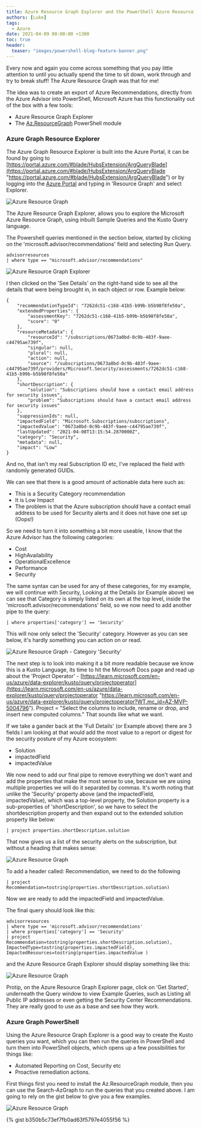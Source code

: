 ```yaml
---
title: Azure Resource Graph Explorer and the PowerShell Azure Resource Graph
authors: [Luke]
tags:
  - Azure
date: 2021-04-09 00:00:00 +1300
toc: true
header:
  teaser: "images/powershell-blog-feature-banner.png"
---
```


Every now and again you come across something that you pay little attention to until you actually spend the time to sit down, work through and try to break stuff! The Azure Resource Graph was that for me!

The idea was to create an export of Azure Recommendations, directly from the Azure Advisor into PowerShell, Microsoft Azure has this functionality out of the box with a few tools:

* Azure Resource Graph Explorer
* The [Az.ResourceGraph](https://learn.microsoft.com/en-us/azure/governance/resource-graph/first-query-powershell?WT.mc_id=AZ-MVP-5004796) PowerShell module

### Azure Graph Resource Explorer

The Azure Graph Resource Explorer is built into the Azure Portal, it can be found by going to [https://portal.azure.com/#blade/HubsExtension/ArgQueryBlade](https://portal.azure.com/#blade/HubsExtension/ArgQueryBlade "https://portal.azure.com/#blade/HubsExtension/ArgQueryBlade")
or by logging into the [Azure Portal](https://portal.azure.com) and typing in 'Resource Graph' and select Explorer.

![Azure Resource Graph](/uploads/azureresourcegraphsearch.png)

The Azure Resource Graph Explorer, allows you to explore the Microsoft Azure Resource Graph, using inbuilt Sample Queries and the Kusto Query language. 

The Powershell queries mentioned in the section below, started by clicking on the 'microsoft.advisor/recommendations' field and selecting Run Query.

    advisorresources
    | where type == "microsoft.advisor/recommendations"

![Azure Resource Graph Explorer](/uploads/azureresourcegraph.png "Azure Resource Graph Explorer")

I then clicked on the 'See Details' on the right-hand side to see all the details that were being brought in, in each object or row. Example below:

    {
        "recommendationTypeId": "7262dc51-c168-41b5-b99b-b5b98f8fe50a",
        "extendedProperties": {
            "assessmentKey": "7262dc51-c168-41b5-b99b-b5b98f8fe50a",
            "score": "0"
        },
        "resourceMetadata": {
            "resourceId": "/subscriptions/0673a0bd-0c9b-483f-9aee-c44795ae739f",
            "singular": null,
            "plural": null,
            "action": null,
            "source": "/subscriptions/0673a0bd-0c9b-483f-9aee-c44795ae739f/providers/Microsoft.Security/assessments/7262dc51-c168-41b5-b99b-b5b98f8fe50a"
        },
        "shortDescription": {
            "solution": "Subscriptions should have a contact email address for security issues",
            "problem": "Subscriptions should have a contact email address for security issues"
        },
        "suppressionIds": null,
        "impactedField": "Microsoft.Subscriptions/subscriptions",
        "impactedValue": "0673a0bd-0c9b-483f-9aee-c44795ae739f",
        "lastUpdated": "2021-04-08T13:15:54.2870000Z",
        "category": "Security",
        "metadata": null,
        "impact": "Low"
    }

And no, that isn't my real Subscription ID etc, I've replaced the field with randomly generated GUIDs.

We can see that there is a good amount of actionable data here such as:

* This is a Security Category recommendation
* It is Low Impact
* The problem is that the Azure subscription should have a contact email address to be used for Security alerts and it does not have one set up (Oops!)

So we need to turn it into something a bit more useable, I know that the Azure Advisor has the following categories:

* Cost
* HighAvailability
* OperationalExcellence
* Performance
* Security

The same syntax can be used for any of these categories, for my example, we will continue with Security, Looking at the Details (or Example above) we can see that Category is simply listed on its own at the top level, inside the 'microsoft.advisor/recommendations' field, so we now need to add another pipe to the query:

    | where properties['category'] == 'Security'

This will now only select the 'Security' category. However as you can see below, it's hardly something you can action on or read.

![Azure Resource Graph - Category 'Security'](/uploads/azureresourcegraph_category.png "Azure Resource Graph - Category 'Security'")

The next step is to look into making it a bit more readable because we know this is a Kusto Language, its time to hit the Microsoft Docs page and read up about the 'Project Operator' - [https://learn.microsoft.com/en-us/azure/data-explorer/kusto/query/projectoperator](https://learn.microsoft.com/en-us/azure/data-explorer/kusto/query/projectoperator "https://learn.microsoft.com/en-us/azure/data-explorer/kusto/query/projectoperator?WT.mc_id=AZ-MVP-5004796"). Project = "Select the columns to include, rename or drop, and insert new computed columns." That sounds like what we want.

If we take a gander back at the 'Full Details' (or Example above) there are 3 fields I am looking at that would add the most value to a report or digest for the security posture of my Azure ecosystem:

* Solution
* impactedField
* impactedValue

We now need to add our final pipe to remove everything we don't want and add the properties that make the most sense to use, because we are using multiple properties we will do it separated by commas. It's worth noting that unlike the 'Security' property above (and the impactedField, impactedValue), which was a top-level property, the Solution property is a sub-properties of 'shortDescription', so we have to select the shortdescription property and then expand out to the extended solution property like below:

    | project properties.shortDescription.solution

That now gives us a list of the security alerts on the subscription, but without a heading that makes sense:

![Azure Resource Graph](/uploads/azureresourcegraphheader.png)

To add a header called: Recommendation, we need to do the following

    | project Recommendation=tostring(properties.shortDescription.solution)

Now we are ready to add the impactedField and impactedValue.

The final query should look like this:

    advisorresources
    | where type == 'microsoft.advisor/recommendations'
    | where properties['category'] == 'Security'
    | project Recommendation=tostring(properties.shortDescription.solution), ImpactedType=tostring(properties.impactedField), ImpactedResources=tostring(properties.impactedValue )

and the Azure Resource Graph Explorer should display something like this:

![Azure Resource Graph](/uploads/azuregraphexplorerfinalquery.png)

Protip, on the Azure Resource Graph Explorer page, click on 'Get Started', underneath the Query window to view Example Queries, such as Listing all Public IP addresses or even getting the Security Center Recommendations. They are really good to use as a base and see how they work.

### Azure Graph PowerShell

Using the Azure Resource Graph Explorer is a good way to create the Kusto queries you want, which you can then run the queries in PowerShell and turn them into PowerShell objects, which opens up a few possibilities for things like:

* Automated Reporting on Cost, Security etc
* Proactive remediation actions.

First things first you need to install the Az.ResourceGraph module, then you can use the Search-AzGraph to run the queries that you created above. I am going to rely on the gist below to give you a few examples.

![Azure Resource Graph](/uploads/azuregraphpowershell.png)

{% gist b350b5c73ef7fb0ad63f5797e4055f56 %}
